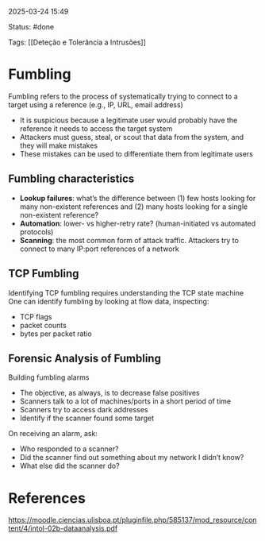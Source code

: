 2025-03-24 15:49

Status: #done 

Tags: [[Deteção e Tolerância a Intrusões]] 

# Fumbling

Fumbling refers to the process of systematically trying to connect to a target using a reference (e.g., IP, URL, email address)
- It is suspicious because a legitimate user would probably have the reference it needs to access the target system 
- Attackers must guess, steal, or scout that data from the system, and they will make mistakes
- These mistakes can be used to differentiate them from legitimate users

## Fumbling characteristics

- **Lookup failures**: what’s the difference between (1) few hosts looking for many non-existent references and (2) many hosts looking for a single non-existent reference?
- **Automation**: lower- vs higher-retry rate? (human-initiated vs automated protocols)
- **Scanning**: the most common form of attack traffic. Attackers try to connect to many IP:port references of a network

## TCP Fumbling

Identifying TCP fumbling requires understanding the TCP state machine
One can identify fumbling by looking at flow data, inspecting:
- TCP flags
- packet counts
- bytes per packet ratio

## Forensic Analysis of Fumbling

Building fumbling alarms
- The objective, as always, is to decrease false positives
- Scanners talk to a lot of machines/ports in a short period of time
- Scanners try to access dark addresses
- Identify if the scanner found some target

On receiving an alarm, ask:
- Who responded to a scanner?
- Did the scanner find out something about my network I didn’t know?
- What else did the scanner do?

# References

https://moodle.ciencias.ulisboa.pt/pluginfile.php/585137/mod_resource/content/4/intol-02b-dataanalysis.pdf